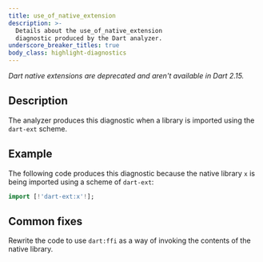 ```yaml
---
title: use_of_native_extension
description: >-
  Details about the use_of_native_extension
  diagnostic produced by the Dart analyzer.
underscore_breaker_titles: true
body_class: highlight-diagnostics
---
```


_Dart native extensions are deprecated and aren't available in Dart 2.15._

## Description

The analyzer produces this diagnostic when a library is imported using the
`dart-ext` scheme.

## Example

The following code produces this diagnostic because the native library `x`
is being imported using a scheme of `dart-ext`:

```dart
import [!'dart-ext:x'!];
```

## Common fixes

Rewrite the code to use `dart:ffi` as a way of invoking the contents of the
native library.
